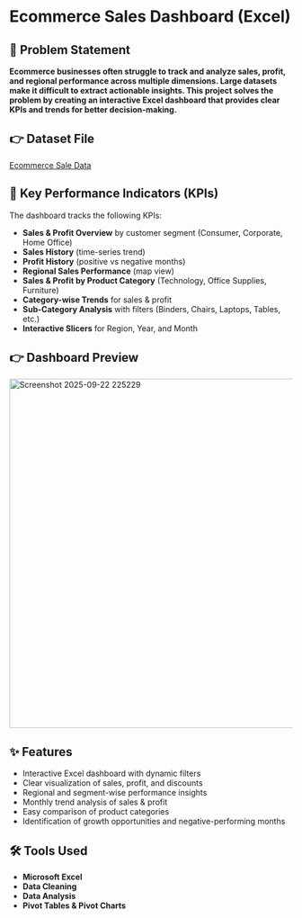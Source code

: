 # Ecommerce Sales Dashboard (Excel)

## 📝 Problem Statement  
**Ecommerce businesses often struggle to track and analyze sales, profit, and regional performance across multiple dimensions. Large datasets make it difficult to extract actionable insights. This project solves the problem by creating an **interactive Excel dashboard** that provides clear KPIs and trends for better decision-making.**  

## 👉  Dataset File 
[Ecommerce Sale Data](https://github.com/harshgholap05/Ecommerce-Dashboard_Excel/blob/main/Dataset%20File/Ecommerce%20Sale%20Data.xlsx)  

## 📌 Key Performance Indicators (KPIs)  
The dashboard tracks the following KPIs:  
- **Sales & Profit Overview** by customer segment (Consumer, Corporate, Home Office)  
- **Sales History** (time-series trend)  
- **Profit History** (positive vs negative months)  
- **Regional Sales Performance** (map view)  
- **Sales & Profit by Product Category** (Technology, Office Supplies, Furniture)  
- **Category-wise Trends** for sales & profit  
- **Sub-Category Analysis** with filters (Binders, Chairs, Laptops, Tables, etc.)  
- **Interactive Slicers** for Region, Year, and Month  

## 👉  Dashboard Preview  
<img width="1487" height="621" alt="Screenshot 2025-09-22 225229" src="https://github.com/user-attachments/assets/2f72fd81-7da7-46eb-be55-2af03dc5416c" />  

## ✨ Features  
- Interactive Excel dashboard with dynamic filters  
- Clear visualization of sales, profit, and discounts  
- Regional and segment-wise performance insights  
- Monthly trend analysis of sales & profit  
- Easy comparison of product categories  
- Identification of growth opportunities and negative-performing months  

## 🛠️ Tools Used  
- **Microsoft Excel**  
- **Data Cleaning**  
- **Data Analysis**  
- **Pivot Tables & Pivot Charts**


